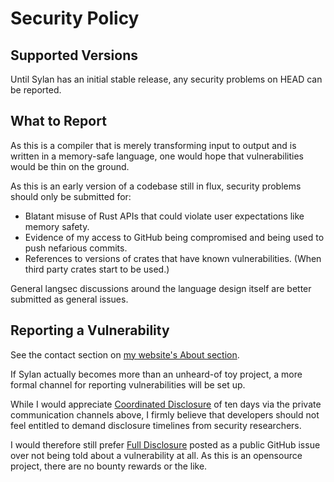 # Security Policy

## Supported Versions

Until Sylan has an initial stable release, any security problems on HEAD can be
reported.

## What to Report

As this is a compiler that is merely transforming input to output and is
written in a memory-safe language, one would hope that vulnerabilities would be
thin on the ground.

As this is an early version of a codebase still in flux, security problems
should only be submitted for:

* Blatant misuse of Rust APIs that could violate user expectations like memory
  safety.
* Evidence of my access to GitHub being compromised and being used to push
  nefarious commits.
* References to versions of crates that have known vulnerabilities. (When third
  party crates start to be used.)

General langsec discussions around the language design itself are better
submitted as general issues.

## Reporting a Vulnerability

See the contact section on [my website's About
section](https://volatilethunk.com/pages/about.html).

If Sylan actually becomes more than an unheard-of toy project, a more formal
channel for reporting vulnerabilities will be set up.

While I would appreciate [Coordinated
Disclosure](https://en.wikipedia.org/wiki/Responsible_disclosure) of ten days
via the private communication channels above, I firmly believe that developers
should not feel entitled to demand disclosure timelines from security
researchers.

I would therefore still prefer [Full
Disclosure](https://en.wikipedia.org/wiki/Full_disclosure_(computer_security))
posted as a public GitHub issue over not being told about a vulnerability at
all. As this is an opensource project, there are no bounty rewards or the like.
